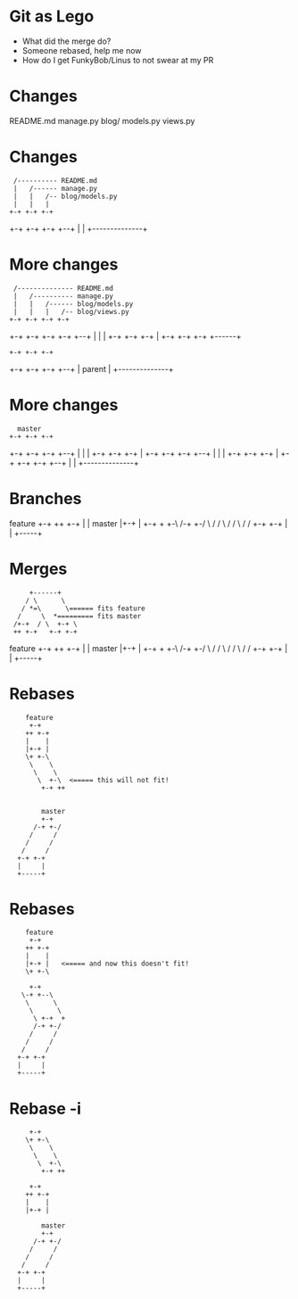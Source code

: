 # Git as Lego

* What did the merge do?
* Someone rebased, help me now
* How do I get FunkyBob/Linus to not swear at my PR

# Changes

README.md
manage.py
blog/
    models.py
    views.py

# Changes

     /---------- README.md
     |   /------ manage.py
     |   |   /-- blog/models.py
     |   |   |
    +-+ +-+ +-+
  +-+ +-+ +-+ +--+
  |              |
  +--------------+

# More changes

     /-------------- README.md
     |   /---------- manage.py
     |   |   /------ blog/models.py
     |   |   |   /-- blog/views.py
    +-+ +-+ +-+ +-+
  +-+ +-+ +-+ +-+ +--+
  |                  |
  | +-+ +-+ +-+      |
  +-+ +-+ +-+ +------+

    +-+ +-+ +-+
  +-+ +-+ +-+ +--+
  |    parent    |
  +--------------+

# More changes

      master
    +-+ +-+ +-+
  +-+ +-+ +-+ +--+
  |              |
  | +-+ +-+ +-+  |
  +-+ +-+ +-+ +--+
  |              |
  | +-+ +-+ +-+  |
  +-+ +-+ +-+ +--+
  |              |
  +--------------+

# Branches

  feature
   +-+
  ++ +-+
  |    |    master
  |+-+ |    +-+
  \+ +-\  /-+ +-/
   \    \/     /
    \   /     /
     \ /     /
      +-+ +-+
      |     |
      +-----+

# Merges

         +------+
        / \      \
       / *=\      \====== fits feature
      /     \  *========= fits master
     /+-+  / \  +-+ \
     ++ +-+   +-+ +-+


  feature
   +-+
  ++ +-+
  |    |    master
  |+-+ |    +-+
  \+ +-\  /-+ +-/
   \    \/     /
    \   /     /
     \ /     /
      +-+ +-+
      |     |
      +-----+

# Rebases

        feature
         +-+
        ++ +-+
        |    |
        |+-+ |
        \+ +-\ 
         \    \ 
          \    \ 
           \  +-\  <===== this will not fit!
            +-+ ++


            master
            +-+
          /-+ +-/
         /     /
        /     /
       /     /
      +-+ +-+
      |     |
      +-----+

# Rebases

        feature
         +-+
        ++ +-+
        |    |
        |+-+ |   <===== and now this doesn't fit!
        \+ +-\ 

         +-+
       \-+ +--\ 
        \      \ 
         \      \ 
          \ +-+  +
          /-+ +-/
         /     /
        /     /
       /     /
      +-+ +-+
      |     |
      +-----+

# Rebase -i

         +-+
        \+ +-\ 
         \    \ 
          \    \ 
           \  +-\
            +-+ ++

         +-+
        ++ +-+
        |    |
        |+-+ |

            master
            +-+
          /-+ +-/
         /     /
        /     /
       /     /
      +-+ +-+
      |     |
      +-----+
